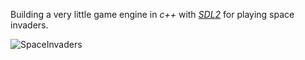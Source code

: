 Building a very little game engine in *c++* with *[SDL2](https://www.libsdl.org/)* for playing space invaders.

![SpaceInvaders](https://github.com/user-attachments/assets/77723b1b-e34c-4557-9be7-4b3d6e513dc2)

